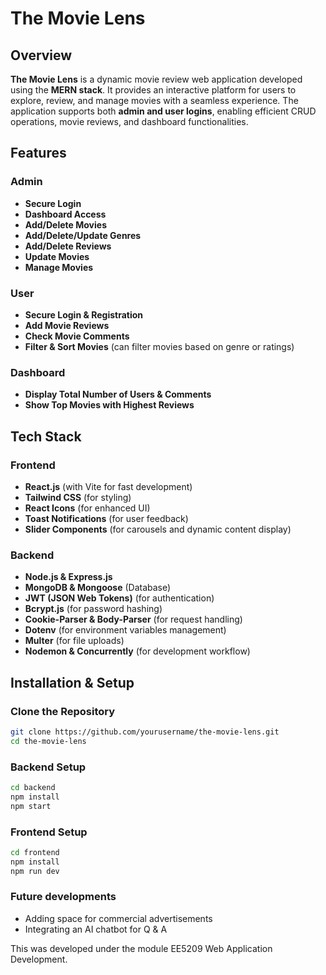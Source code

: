 # The Movie Lens

## Overview
**The Movie Lens** is a dynamic movie review web application developed using the **MERN stack**. It provides an interactive platform for users to explore, review, and manage movies with a seamless experience. The application supports both **admin and user logins**, enabling efficient CRUD operations, movie reviews, and dashboard functionalities.

## Features
### Admin
- **Secure Login**
- **Dashboard Access**
- **Add/Delete Movies**
- **Add/Delete/Update Genres**
- **Add/Delete Reviews**
- **Update Movies**
- **Manage Movies**

### User
- **Secure Login & Registration**
- **Add Movie Reviews**
- **Check Movie Comments**
- **Filter & Sort Movies** (can filter movies based on genre or ratings)

### Dashboard
- **Display Total Number of Users & Comments**
- **Show Top Movies with Highest Reviews**

## Tech Stack
### Frontend
- **React.js** (with Vite for fast development)
- **Tailwind CSS** (for styling)
- **React Icons** (for enhanced UI)
- **Toast Notifications** (for user feedback)
- **Slider Components** (for carousels and dynamic content display)

### Backend
- **Node.js & Express.js**
- **MongoDB & Mongoose** (Database)
- **JWT (JSON Web Tokens)** (for authentication)
- **Bcrypt.js** (for password hashing)
- **Cookie-Parser & Body-Parser** (for request handling)
- **Dotenv** (for environment variables management)
- **Multer** (for file uploads)
- **Nodemon & Concurrently** (for development workflow)

## Installation & Setup

### Clone the Repository
```sh
git clone https://github.com/yourusername/the-movie-lens.git
cd the-movie-lens
```

### Backend Setup
```sh
cd backend
npm install
npm start
```

### Frontend Setup
```sh
cd frontend
npm install
npm run dev
```

### Future developments
- Adding space for commercial advertisements
- Integrating an AI chatbot for Q & A


This was developed under the module EE5209 Web Application Development.


